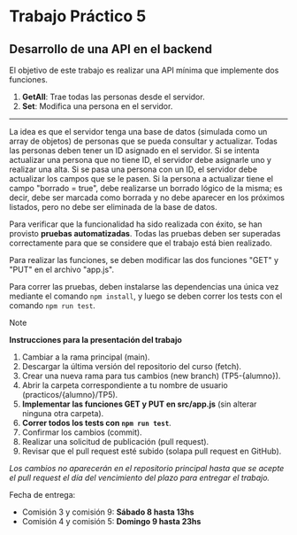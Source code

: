 # Trabajo Práctico 5

## Desarrollo de una API en el backend

El objetivo de este trabajo es realizar una API mínima que implemente dos funciones.

1. **GetAll**: Trae todas las personas desde el servidor.
2. **Set**: Modifica una persona en el servidor.

---
La idea es que el servidor tenga una base de datos (simulada como un array de objetos) de personas que se pueda consultar y actualizar.
Todas las personas deben tener un ID asignado en el servidor. 
Si se intenta actualizar una persona que no tiene ID, el servidor debe asignarle uno y realizar una alta.
Si se pasa una persona con un ID, el servidor debe actualizar los campos que se le pasen. 
Si la persona a actualizar tiene el campo "borrado = true", debe realizarse un borrado lógico de la misma; es decir, debe ser marcada como borrada y no debe aparecer en los próximos listados, pero no debe ser eliminada de la base de datos.

Para verificar que la funcionalidad ha sido realizada con éxito, se han provisto **pruebas automatizadas**. 
Todas las pruebas deben ser superadas correctamente para que se considere que el trabajo está bien realizado.

Para realizar las funciones, se deben modificar las dos funciones "GET" y "PUT" en el archivo "app.js".

Para correr las pruebas, deben instalarse las dependencias una única vez mediante el comando `npm install`, y luego se deben correr los tests con el comando `npm run test`.

> [!NOTE]
>
> **Instrucciones para la presentación del trabajo**
> 
> 1. Cambiar a la rama principal (main).
> 2. Descargar la última versión del repositorio del curso (fetch).
> 3. Crear una nueva rama para tus cambios (new branch) (TP5-{alumno}).
> 4. Abrir la carpeta correspondiente a tu nombre de usuario (practicos/{alumno}/TP5).
> 5. **Implementar las funciones GET y PUT en src/app.js** (sin alterar ninguna otra carpeta).
> 6. **Correr todos los tests con `npm run test`**.
> 7. Confirmar los cambios (commit).
> 8. Realizar una solicitud de publicación (pull request).
> 9. Revisar que el pull request esté subido (solapa pull request en GitHub).

*Los cambios no aparecerán en el repositorio principal hasta que se acepte el pull request el día del vencimiento del plazo para entregar el trabajo.*

Fecha de entrega: 
- Comisión 3 y comisión 9: **Sábado  8 hasta 13hs**
- Comisión 4 y comisión 5: **Domingo 9 hasta 23hs**
